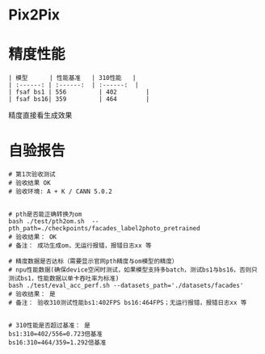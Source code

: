 # Pix2Pix


# 精度性能

    | 模型      | 性能基准   | 310性能   |
    | :------: | :------:  | :------:  | 
    | fsaf bs1 | 556         | 402        | 
    | fsaf bs16| 359         | 464        | 
精度直接看生成效果

    
# 自验报告
  
    # 第1次验收测试   
  	# 验收结果 OK 
  	# 验收环境: A + K / CANN 5.0.2

  
  	# pth是否能正确转换为om
  	bash ./test/pth2om.sh  --pth_path=./checkpoints/facades_label2photo_pretrained
  	# 验收结果： OK 
  	# 备注： 成功生成om，无运行报错，报错日志xx 等
  
  	# 精度数据是否达标（需要显示官网pth精度与om模型的精度）
  	# npu性能数据(确保device空闲时测试，如果模型支持多batch，测试bs1与bs16，否则只测试bs1，性能数据以单卡吞吐率为标准)
  	bash ./test/eval_acc_perf.sh --datasets_path='./datasets/facades'
  	# 验收结果： 是 
  	# 备注： 验收310测试性能bs1:402FPS bs16:464FPS；无运行报错，报错日志xx 等
  
  
  	# 310性能是否超过基准： 是 
  	bs1:310=402/556=0.723倍基准
  	bs16:310=464/359=1.292倍基准


